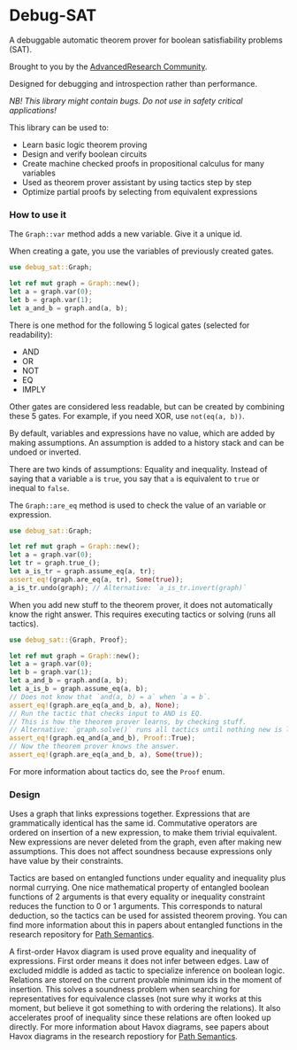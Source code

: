 # Debug-SAT

A debuggable automatic theorem prover for boolean satisfiability problems (SAT).

Brought to you by the [AdvancedResearch Community](https://advancedresearch.github.io/).

Designed for debugging and introspection rather than performance.

*NB! This library might contain bugs. Do not use in safety critical applications!*

This library can be used to:

- Learn basic logic theorem proving
- Design and verify boolean circuits
- Create machine checked proofs in propositional calculus for many variables
- Used as theorem prover assistant by using tactics step by step
- Optimize partial proofs by selecting from equivalent expressions

### How to use it

The `Graph::var` method adds a new variable.
Give it a unique id.

When creating a gate, you use the variables of previously created gates.

```rust
use debug_sat::Graph;

let ref mut graph = Graph::new();
let a = graph.var(0);
let b = graph.var(1);
let a_and_b = graph.and(a, b);
```

There is one method for the following 5 logical gates (selected for readability):

- AND
- OR
- NOT
- EQ
- IMPLY

Other gates are considered less readable, but can be created by combining these 5 gates.
For example, if you need XOR, use `not(eq(a, b))`.

By default, variables and expressions have no value, which are added by making assumptions.
An assumption is added to a history stack and can be undoed or inverted.

There are two kinds of assumptions: Equality and inequality.
Instead of saying that a variable `a` is `true`,
you say that `a` is equivalent to `true` or inequal to `false`.

The `Graph::are_eq` method is used to check the value of an variable or expression.

```rust
use debug_sat::Graph;

let ref mut graph = Graph::new();
let a = graph.var(0);
let tr = graph.true_();
let a_is_tr = graph.assume_eq(a, tr);
assert_eq!(graph.are_eq(a, tr), Some(true));
a_is_tr.undo(graph); // Alternative: `a_is_tr.invert(graph)`
```

When you add new stuff to the theorem prover, it does not automatically know the right answer.
This requires executing tactics or solving (runs all tactics).

```rust
use debug_sat::{Graph, Proof};

let ref mut graph = Graph::new();
let a = graph.var(0);
let b = graph.var(1);
let a_and_b = graph.and(a, b);
let a_is_b = graph.assume_eq(a, b);
// Does not know that `and(a, b) = a` when `a = b`.
assert_eq!(graph.are_eq(a_and_b, a), None);
// Run the tactic that checks input to AND is EQ.
// This is how the theorem prover learns, by checking stuff.
// Alternative: `graph.solve()` runs all tactics until nothing new is learned.
assert_eq!(graph.eq_and(a_and_b), Proof::True);
// Now the theorem prover knows the answer.
assert_eq!(graph.are_eq(a_and_b, a), Some(true));
```

For more information about tactics do, see the `Proof` enum.

### Design

Uses a graph that links expressions together.
Expressions that are grammatically identical has the same id.
Commutative operators are ordered on insertion of a new expression,
to make them trivial equivalent.
New expressions are never deleted from the graph, even after making new assumptions.
This does not affect soundness because expressions only have value by their constraints.

Tactics are based on entangled functions under equality and inequality plus normal currying.
One nice mathematical property of entangled boolean functions of 2 arguments
is that every equality or inequality constraint reduces the function to 0 or 1 arguments.
This corresponds to natural deduction, so the tactics can be used for assisted theorem proving.
You can find more information about this in papers about entangled functions
in the research repository for [Path Semantics](https://github.com/advancedresearch/path_semantics).

A first-order Havox diagram is used prove equality and inequality of expressions.
First order means it does not infer between edges.
Law of excluded middle is added as tactic to specialize inference on boolean logic.
Relations are stored on the current provable minimum ids in the moment of insertion.
This solves a soundness problem when searching for representatives for equivalence classes
(not sure why it works at this moment, but believe it got something to with ordering the relations).
It also accelerates proof of inequality since these relations are often looked up directly.
For more information about Havox diagrams, see papers about Havox diagrams
in the research repostiory for [Path Semantics](https://github.com/advancedresearch/path_semantics).
